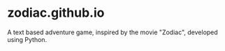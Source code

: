 # zodiac.github.io
A text based adventure game, inspired by the movie "Zodiac", developed using Python.
